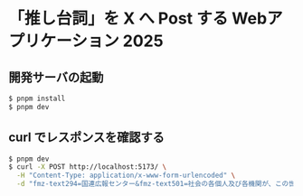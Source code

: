 # 「推し台詞」を X へ Post する Webアプリケーション 2025

## 開発サーバの起動

```sh
$ pnpm install
$ pnpm dev
```

## curl でレスポンスを確認する

```sh
$ pnpm dev
$ curl -X POST http://localhost:5173/ \
  -H "Content-Type: application/x-www-form-urlencoded" \
  -d "fmz-text294=国連広報センター&fmz-text501=社会の各個人及び各機関が、この世界人権宣言を常に念頭に置きながら、加盟国自身の人民の間にも、また、…"
```

